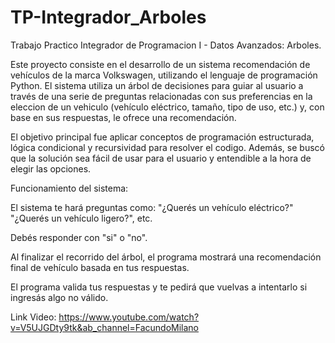# TP-Integrador_Arboles
Trabajo Practico Integrador de Programacion I - Datos Avanzados: Arboles.

Este proyecto consiste en el desarrollo de un sistema recomendación de vehículos de la marca Volkswagen, utilizando el lenguaje de programación Python. El sistema utiliza un árbol de decisiones para guiar al usuario a través de una serie de preguntas relacionadas con sus preferencias en la eleccion de un vehiculo (vehículo eléctrico, tamaño, tipo de uso, etc.) y, con base en sus respuestas, le ofrece una recomendación.

El objetivo principal fue aplicar conceptos de programación estructurada, lógica condicional y recursividad para resolver el codigo. Además, se buscó que la solución sea fácil de usar para el usuario y entendible a la hora de elegir las opciones.

Funcionamiento del sistema:

  El sistema te hará preguntas como:
    "¿Querés un vehículo eléctrico?"
    "¿Querés un vehículo ligero?", etc.

  Debés responder con "si" o "no".

  Al finalizar el recorrido del árbol, el programa mostrará una recomendación final de vehículo basada en tus respuestas.

  El programa valida tus respuestas y te pedirá que vuelvas a intentarlo si ingresás algo no válido.

Link Video: https://www.youtube.com/watch?v=V5UJGDty9tk&ab_channel=FacundoMilano
